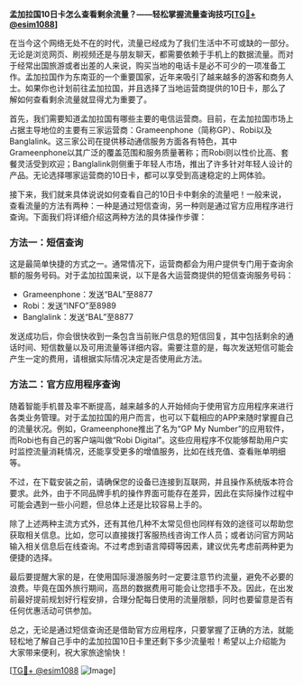 **孟加拉国10日卡怎么查看剩余流量？——轻松掌握流量查询技巧[[TG💪+ @esim1088](https://t.me/s/esim1088)]**

在当今这个网络无处不在的时代，流量已经成为了我们生活中不可或缺的一部分。无论是浏览网页、刷视频还是与朋友聊天，都需要依赖于手机上的数据流量。而对于经常出国旅游或者出差的人来说，购买当地的电话卡是必不可少的一项准备工作。孟加拉国作为东南亚的一个重要国家，近年来吸引了越来越多的游客和商务人士。如果你也计划前往孟加拉国，并且选择了当地运营商提供的10日卡，那么了解如何查看剩余流量就显得尤为重要了。

首先，我们需要知道孟加拉国有哪些主要的电信运营商。目前，在孟加拉国市场上占据主导地位的主要有三家运营商：Grameenphone（简称GP）、Robi以及Banglalink。这三家公司在提供移动通信服务方面各有特色，其中Grameenphone以其广泛的覆盖范围和服务质量著称；而Robi则以性价比高、套餐灵活受到欢迎；Banglalink则侧重于年轻人市场，推出了许多针对年轻人设计的产品。无论选择哪家运营商的10日卡，都可以享受到高速稳定的上网体验。

接下来，我们就来具体说说如何查看自己的10日卡中剩余的流量吧！一般来说，查看流量的方法有两种：一种是通过短信查询，另一种则是通过官方应用程序进行查询。下面我们将详细介绍这两种方法的具体操作步骤：

### 方法一：短信查询

这是最简单快捷的方式之一。通常情况下，运营商都会为用户提供专门用于查询余额的服务号码。对于孟加拉国来说，以下是各大运营商提供的短信查询服务号码：

- Grameenphone：发送“BAL”至8877
- Robi：发送“INFO”至8989
- Banglalink：发送“BAL”至8877

发送成功后，你会很快收到一条包含当前账户信息的短信回复，其中包括剩余的通话时间、短信数量以及可用流量等详细内容。需要注意的是，每次发送短信可能会产生一定的费用，请根据实际情况决定是否使用此方法。

### 方法二：官方应用程序查询

随着智能手机普及率不断提高，越来越多的人开始倾向于使用官方应用程序来进行各类业务管理。对于孟加拉国的用户而言，也可以下载相应的APP来随时掌握自己的流量状况。例如，Grameenphone推出了名为“GP My Number”的应用软件，而Robi也有自己的客户端叫做“Robi Digital”。这些应用程序不仅能够帮助用户实时监控流量消耗情况，还能享受更多的增值服务，比如在线充值、查看账单明细等。

不过，在下载安装之前，请确保您的设备已连接到互联网，并且操作系统版本符合要求。此外，由于不同品牌手机的操作界面可能存在差异，因此在实际操作过程中可能会遇到一些小问题，但总体上还是比较容易上手的。

除了上述两种主流方式外，还有其他几种不太常见但也同样有效的途径可以帮助您获取相关信息。比如，您可以直接拨打客服热线咨询工作人员；或者访问官方网站输入相关信息后在线查询。不过考虑到语言障碍等因素，建议优先考虑前两种更为便捷的选择。

最后要提醒大家的是，在使用国际漫游服务时一定要注意节约流量，避免不必要的浪费。毕竟在国外旅行期间，高昂的数据费用可能会让您措手不及。因此，在出发前最好提前规划好行程安排，合理分配每日使用的流量限额，同时也要留意是否有任何优惠活动可供参加。

总之，无论是通过短信查询还是借助官方应用程序，只要掌握了正确的方法，就能轻松地了解自己手中的孟加拉国10日卡里还剩下多少流量啦！希望以上介绍能为大家带来便利，祝大家旅途愉快！

[[TG💪+ @esim1088](https://t.me/s/esim1088) ![Image](https://i.postimg.cc/4NQfJmqS/Snipaste-2025-05-13-00-14-12.png)]